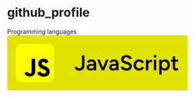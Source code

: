 # github_profile

<div class=''> 
  <span>Programming languages</span>
  <div>
    <svg width="419" height="129" viewBox="0 0 419 129" fill="none" xmlns="http://www.w3.org/2000/svg">
<rect width="419" height="129" rx="5" fill="#E2E200"/>
<g clip-path="url(#clip0_602_5)">
<path d="M95.65 20H33.35C25.977 20 20 25.977 20 33.35V95.65C20 103.023 25.977 109 33.35 109H95.65C103.023 109 109 103.023 109 95.65V33.35C109 25.977 103.023 20 95.65 20Z" fill="#FFFF00"/>
<path d="M76.3203 84.3164C78.0586 87.2715 80.4922 89.3574 84.4902 89.3574C87.9668 89.3574 90.2266 87.6191 90.2266 85.1855C90.2266 82.4043 87.9668 81.3613 84.1426 79.623L82.0566 78.7539C75.9727 76.1465 71.9746 73.0176 71.9746 66.2383C71.9746 59.9805 76.668 55.1133 84.1426 55.1133C89.5312 55.1133 93.3555 57.0254 95.9629 61.8926L89.5312 66.0645C88.1406 63.457 86.5762 62.4141 84.1426 62.4141C81.709 62.4141 80.1445 63.9785 80.1445 66.0645C80.1445 68.498 81.709 69.541 85.3594 71.1055L87.4453 71.9746C94.5723 75.1035 98.5703 78.0586 98.5703 85.1855C98.5703 92.6602 92.6602 96.832 84.6641 96.832C76.8418 96.832 71.8008 93.1816 69.3672 88.3145L76.3203 84.3164ZM46.7695 85.0117C48.1602 87.2715 49.2031 89.3574 52.1582 89.3574C54.9395 89.3574 56.6777 88.3145 56.6777 84.1426V55.2871H65.0215V83.7949C65.0215 92.4863 59.9805 96.3105 52.5059 96.3105C45.7266 96.3105 41.9023 92.834 39.9902 88.6621L46.7695 85.0117Z" fill="black"/>
</g>
<path d="M166.916 82.65C165.382 82.65 164.016 82.4167 162.816 81.95C161.649 81.4833 160.632 80.8667 159.766 80.1C158.899 79.3333 158.182 78.5 157.616 77.6C157.082 76.7 156.682 75.8167 156.416 74.95L161.166 72.9C161.766 74.2667 162.532 75.35 163.466 76.15C164.432 76.95 165.599 77.35 166.966 77.35C168.066 77.35 169.099 77.1 170.066 76.6C171.066 76.0667 171.882 75.2333 172.516 74.1C173.149 72.9667 173.466 71.4667 173.466 69.6V47H179.266V71.45C179.266 73.25 178.932 74.85 178.266 76.25C177.632 77.6167 176.749 78.7833 175.616 79.75C174.482 80.7167 173.166 81.45 171.666 81.95C170.166 82.4167 168.582 82.65 166.916 82.65ZM201.221 82L200.971 77.3V69.15C200.971 67.45 200.788 66.0333 200.421 64.9C200.088 63.7333 199.521 62.85 198.721 62.25C197.954 61.6167 196.921 61.3 195.621 61.3C194.421 61.3 193.371 61.55 192.471 62.05C191.571 62.55 190.804 63.3333 190.171 64.4L185.271 62.6C185.804 61.5 186.504 60.4833 187.371 59.55C188.271 58.5833 189.388 57.8167 190.721 57.25C192.088 56.6833 193.721 56.4 195.621 56.4C198.054 56.4 200.088 56.8833 201.721 57.85C203.354 58.7833 204.554 60.1333 205.321 61.9C206.121 63.6667 206.521 65.8 206.521 68.3L206.371 82H201.221ZM194.021 82.6C191.021 82.6 188.688 81.9333 187.021 80.6C185.388 79.2667 184.571 77.3833 184.571 74.95C184.571 72.35 185.438 70.3667 187.171 69C188.938 67.6333 191.388 66.95 194.521 66.95H201.221V71.25H196.321C194.088 71.25 192.521 71.5667 191.621 72.2C190.721 72.8 190.271 73.6667 190.271 74.8C190.271 75.7667 190.654 76.5333 191.421 77.1C192.221 77.6333 193.321 77.9 194.721 77.9C195.988 77.9 197.088 77.6167 198.021 77.05C198.954 76.4833 199.671 75.7333 200.171 74.8C200.704 73.8667 200.971 72.8167 200.971 71.65H202.621C202.621 75.05 201.938 77.7333 200.571 79.7C199.204 81.6333 197.021 82.6 194.021 82.6ZM219.656 82L229.406 57H235.206L224.906 82H219.656ZM219.256 82L208.906 57H214.656L224.456 82H219.256ZM253.272 82L253.022 77.3V69.15C253.022 67.45 252.839 66.0333 252.472 64.9C252.139 63.7333 251.572 62.85 250.772 62.25C250.005 61.6167 248.972 61.3 247.672 61.3C246.472 61.3 245.422 61.55 244.522 62.05C243.622 62.55 242.855 63.3333 242.222 64.4L237.322 62.6C237.855 61.5 238.555 60.4833 239.422 59.55C240.322 58.5833 241.439 57.8167 242.772 57.25C244.139 56.6833 245.772 56.4 247.672 56.4C250.105 56.4 252.139 56.8833 253.772 57.85C255.405 58.7833 256.605 60.1333 257.372 61.9C258.172 63.6667 258.572 65.8 258.572 68.3L258.422 82H253.272ZM246.072 82.6C243.072 82.6 240.739 81.9333 239.072 80.6C237.439 79.2667 236.622 77.3833 236.622 74.95C236.622 72.35 237.489 70.3667 239.222 69C240.989 67.6333 243.439 66.95 246.572 66.95H253.272V71.25H248.372C246.139 71.25 244.572 71.5667 243.672 72.2C242.772 72.8 242.322 73.6667 242.322 74.8C242.322 75.7667 242.705 76.5333 243.472 77.1C244.272 77.6333 245.372 77.9 246.772 77.9C248.039 77.9 249.139 77.6167 250.072 77.05C251.005 76.4833 251.722 75.7333 252.222 74.8C252.755 73.8667 253.022 72.8167 253.022 71.65H254.672C254.672 75.05 253.989 77.7333 252.622 79.7C251.255 81.6333 249.072 82.6 246.072 82.6ZM276.793 82.6C274.959 82.6 273.276 82.3833 271.743 81.95C270.243 81.5167 268.909 80.9167 267.743 80.15C266.609 79.3833 265.659 78.5333 264.893 77.6C264.159 76.6333 263.643 75.6333 263.343 74.6L269.043 72.85C269.476 74.0833 270.326 75.1667 271.593 76.1C272.859 77.0333 274.426 77.5167 276.293 77.55C278.459 77.55 280.176 77.1 281.443 76.2C282.709 75.3 283.343 74.1167 283.343 72.65C283.343 71.3167 282.809 70.2333 281.743 69.4C280.676 68.5333 279.243 67.8667 277.443 67.4L273.143 66.3C271.509 65.8667 270.026 65.2333 268.693 64.4C267.393 63.5667 266.359 62.5167 265.593 61.25C264.859 59.9833 264.493 58.4833 264.493 56.75C264.493 53.4833 265.559 50.95 267.693 49.15C269.826 47.3167 272.876 46.4 276.843 46.4C279.076 46.4 281.026 46.75 282.693 47.45C284.393 48.1167 285.793 49.05 286.893 50.25C287.993 51.4167 288.809 52.75 289.343 54.25L283.743 56.05C283.243 54.7167 282.376 53.6167 281.143 52.75C279.909 51.8833 278.376 51.45 276.543 51.45C274.643 51.45 273.143 51.9 272.043 52.8C270.976 53.7 270.443 54.95 270.443 56.55C270.443 57.85 270.859 58.8667 271.693 59.6C272.559 60.3 273.726 60.8333 275.193 61.2L279.493 62.25C282.626 63.0167 285.059 64.3333 286.793 66.2C288.526 68.0667 289.393 70.1333 289.393 72.4C289.393 74.4 288.909 76.1667 287.943 77.7C286.976 79.2333 285.543 80.4333 283.643 81.3C281.776 82.1667 279.493 82.6 276.793 82.6ZM306.46 82.6C303.893 82.6 301.627 82.05 299.66 80.95C297.693 79.8167 296.143 78.2667 295.01 76.3C293.91 74.3333 293.36 72.0667 293.36 69.5C293.36 66.9333 293.91 64.6667 295.01 62.7C296.143 60.7333 297.677 59.2 299.61 58.1C301.577 56.9667 303.827 56.4 306.36 56.4C308.827 56.4 311.06 57 313.06 58.2C315.06 59.3667 316.543 61.05 317.51 63.25L312.31 65.25C311.777 64.15 310.96 63.2667 309.86 62.6C308.76 61.9333 307.51 61.6 306.11 61.6C304.743 61.6 303.527 61.95 302.46 62.65C301.393 63.3167 300.56 64.25 299.96 65.45C299.36 66.6167 299.06 67.9667 299.06 69.5C299.06 71.0333 299.36 72.4 299.96 73.6C300.593 74.7667 301.443 75.7 302.51 76.4C303.61 77.0667 304.843 77.4 306.21 77.4C307.61 77.4 308.86 77.05 309.96 76.35C311.06 75.6167 311.877 74.6333 312.41 73.4L317.61 75.4C316.643 77.6667 315.16 79.4333 313.16 80.7C311.193 81.9667 308.96 82.6 306.46 82.6ZM325.657 68.7C325.657 66 326.174 63.7833 327.207 62.05C328.241 60.3167 329.574 59.0333 331.207 58.2C332.874 57.3333 334.607 56.9 336.407 56.9V62.25C334.874 62.25 333.424 62.4667 332.057 62.9C330.724 63.3 329.641 63.9667 328.807 64.9C327.974 65.8333 327.557 67.0667 327.557 68.6L325.657 68.7ZM321.957 82V57H327.557V82H321.957ZM340.471 82V57H346.021V82H340.471ZM343.271 52.25C342.371 52.25 341.588 51.9333 340.921 51.3C340.288 50.6333 339.971 49.85 339.971 48.95C339.971 48.05 340.288 47.2833 340.921 46.65C341.588 46.0167 342.371 45.7 343.271 45.7C344.171 45.7 344.938 46.0167 345.571 46.65C346.238 47.2833 346.571 48.05 346.571 48.95C346.571 49.85 346.238 50.6333 345.571 51.3C344.938 51.9333 344.171 52.25 343.271 52.25ZM352.871 92V57H358.121L358.471 61.6V92H352.871ZM366.371 82.6C364.271 82.6 362.455 82.0667 360.921 81C359.421 79.9 358.271 78.3667 357.471 76.4C356.671 74.4333 356.271 72.1333 356.271 69.5C356.271 66.8333 356.671 64.5333 357.471 62.6C358.271 60.6333 359.421 59.1167 360.921 58.05C362.455 56.95 364.271 56.4 366.371 56.4C368.638 56.4 370.605 56.95 372.271 58.05C373.971 59.1167 375.288 60.6333 376.221 62.6C377.188 64.5333 377.671 66.8333 377.671 69.5C377.671 72.1333 377.188 74.4333 376.221 76.4C375.288 78.3667 373.971 79.9 372.271 81C370.605 82.0667 368.638 82.6 366.371 82.6ZM364.971 77.5C366.305 77.5 367.488 77.1667 368.521 76.5C369.555 75.8 370.371 74.85 370.971 73.65C371.605 72.45 371.921 71.0667 371.921 69.5C371.921 67.9333 371.621 66.55 371.021 65.35C370.455 64.15 369.655 63.2167 368.621 62.55C367.588 61.8833 366.388 61.55 365.021 61.55C363.755 61.55 362.621 61.8833 361.621 62.55C360.621 63.2167 359.838 64.15 359.271 65.35C358.738 66.55 358.471 67.9333 358.471 69.5C358.471 71.0667 358.738 72.45 359.271 73.65C359.838 74.85 360.605 75.8 361.571 76.5C362.571 77.1667 363.705 77.5 364.971 77.5ZM392.405 82.6C389.772 82.6 387.755 81.95 386.355 80.65C384.989 79.3167 384.305 77.4167 384.305 74.95V49.2H389.855V73.9C389.855 75.0667 390.122 75.95 390.655 76.55C391.222 77.15 392.039 77.45 393.105 77.45C393.439 77.45 393.805 77.3833 394.205 77.25C394.605 77.1167 395.055 76.8667 395.555 76.5L397.605 80.75C396.739 81.35 395.872 81.8 395.005 82.1C394.139 82.4333 393.272 82.6 392.405 82.6ZM380.155 61.8V57H396.605V61.8H380.155Z" fill="black"/>
<defs>
<clipPath id="clip0_602_5">
<rect width="89" height="89" fill="white" transform="translate(20 20)"/>
</clipPath>
</defs>
</svg>
  </div>
</div>
